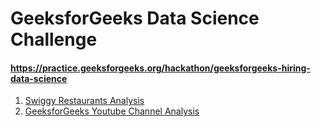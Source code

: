 # GeeksforGeeks Data Science Challenge
#### https://practice.geeksforgeeks.org/hackathon/geeksforgeeks-hiring-data-science

1. [Swiggy Restaurants Analysis](https://github.com/arun98aol/GfG_DS_Challenge/blob/fccda17c824699f05b06a171084917dbbc8aaded/Swiggy%20Analysis.ipynb)
2. [GeeksforGeeks Youtube Channel Analysis](https://github.com/arun98aol/GfG_DS_Challenge/blob/fccda17c824699f05b06a171084917dbbc8aaded/Web%20Scrape.ipynb)
